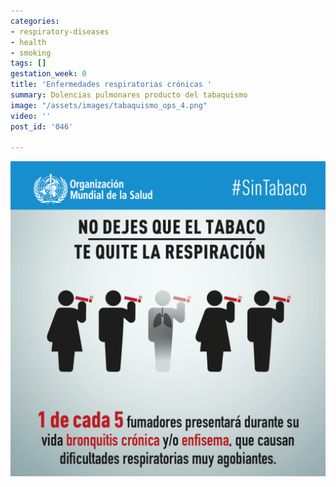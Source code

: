 ```yaml
---
categories:
- respiratory-diseases
- health
- smoking
tags: []
gestation_week: 0
title: 'Enfermedades respiratorias crónicas '
summary: Dolencias pulmonares producto del tabaquismo
image: "/assets/images/tabaquismo_ops_4.png"
video: ''
post_id: '046'

---
```

![](/assets/images/tabaquismo_ops_4.png)